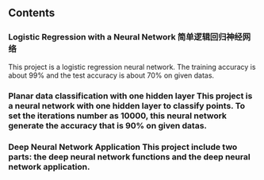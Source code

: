 <h2>Contents</h2>

<h3>Logistic Regression with a Neural Network 简单逻辑回归神经网络</h3>
This project is a logistic regression neural network. The training accuracy is about 99% and the test accuracy is about 70% on given datas.

<h3>Planar data classification with one hidden layer
This project is a neural network with one hidden layer to classify points. To set the iterations number as 10000, this neural network generate the accuracy that is 90% on given datas.

<h3> Deep Neural Network Application
This project include two parts: the deep neural network functions and the deep neural network application.
